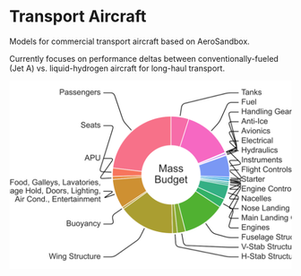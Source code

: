 # Transport Aircraft

Models for commercial transport aircraft based on AeroSandbox.

Currently focuses on performance deltas between conventionally-fueled (Jet A) vs. liquid-hydrogen aircraft for long-haul
transport.

![massbudget](figures/mass_budget.svg)